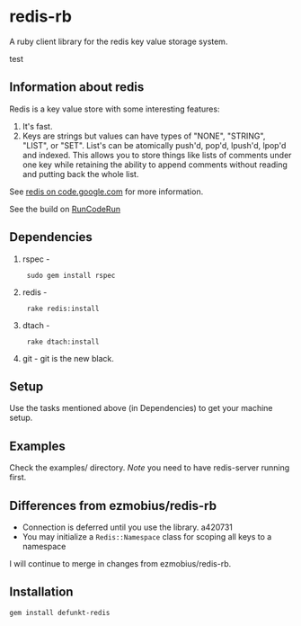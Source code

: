 # redis-rb

A ruby client library for the redis key value storage system.

test

## Information about redis

Redis is a key value store with some interesting features:
1. It's fast.
2. Keys are strings but values can have types of "NONE", "STRING", "LIST",  or "SET".  List's can be atomically push'd, pop'd, lpush'd, lpop'd and indexed.  This allows you to store things like lists of comments under one key while retaining the ability to append comments without reading and putting back the whole list.

See [redis on code.google.com](http://code.google.com/p/redis/wiki/README) for more information.

See the build on [RunCodeRun](http://runcoderun.com/defunkt/redis-rb)

## Dependencies

1. rspec -

		sudo gem install rspec

2. redis - 

		rake redis:install

2. dtach - 

		rake dtach:install

3. git - git is the new black.

## Setup

Use the tasks mentioned above (in Dependencies) to get your machine setup.

## Examples

Check the examples/ directory.  *Note* you need to have redis-server
running first.

## Differences from ezmobius/redis-rb

* Connection is deferred until you use the library. a420731
* You may initialize a `Redis::Namespace` class for scoping all keys
  to a namespace

I will continue to merge in changes from ezmobius/redis-rb.

## Installation

    gem install defunkt-redis
